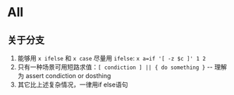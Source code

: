 # All

## 关于分支

1. 能够用 `x ifelse` 和 `x case` 尽量用 `ifelse`: `x a=if '[ -z $c ]' 1 2`
2. 只有一种场景可用短路求值：`[ condiction ] || { do something }` -- 理解为 assert condiction or dosthing
3. 其它比上述复杂情况，一律用if else语句

